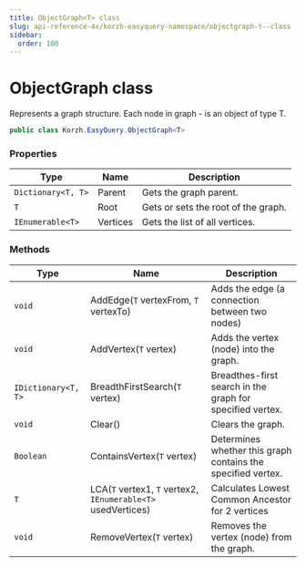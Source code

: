```yaml
---
title: ObjectGraph<T> class
slug: api-reference-4x/korzh-easyquery-namespace/objectgraph-t--class
sidebar:
  order: 100
---
```

# ObjectGraph<T> class

Represents a graph structure. Each node in graph - is an object of type T.
```csharp
public class Korzh.EasyQuery.ObjectGraph<T>

```

### Properties

| Type | Name | Description | 
| --- | --- | --- | 
| `Dictionary<T, T>` | Parent | Gets the graph parent. | 
| `T` | Root | Gets or sets the root of the graph. | 
| `IEnumerable<T>` | Vertices | Gets the list of all vertices. | 


### Methods

| Type | Name | Description | 
| --- | --- | --- | 
| `void` | AddEdge(`T` vertexFrom, `T` vertexTo) | Adds the edge (a connection between two nodes) | 
| `void` | AddVertex(`T` vertex) | Adds the vertex (node) into the graph. | 
| `IDictionary<T, T>` | BreadthFirstSearch(`T` vertex) | Breadthes-first search in the graph for specified vertex. | 
| `void` | Clear() | Clears the graph. | 
| `Boolean` | ContainsVertex(`T` vertex) | Determines whether this graph contains the specified vertex. | 
| `T` | LCA(`T` vertex1, `T` vertex2, `IEnumerable<T>` usedVertices) | Calculates Lowest Common Ancestor for 2 vertices | 
| `void` | RemoveVertex(`T` vertex) | Removes the vertex (node) from the graph. |
